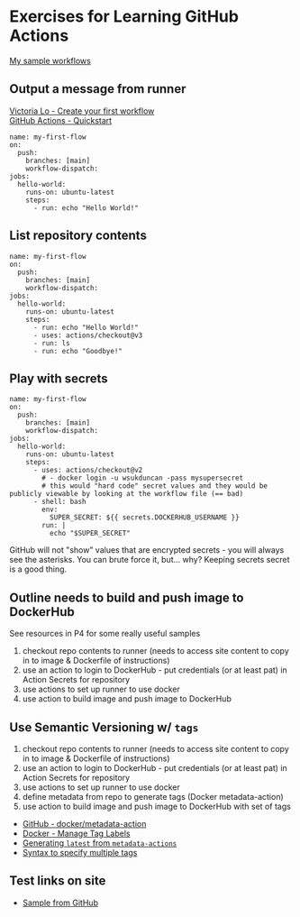 # Exercises for Learning GitHub Actions

[My sample workflows](https://github.com/pattonsgirl/CEG3120/tree/main/Projects/Project4/sample-workflows)

## Output a message from runner

[Victoria Lo - Create your first workflow](https://lo-victoria.com/github-actions-101-creating-your-first-workflow)  
[GitHub Actions - Quickstart](https://docs.github.com/en/actions/quickstart)

```
name: my-first-flow
on:
  push:
    branches: [main]
    workflow-dispatch:
jobs:
  hello-world:
    runs-on: ubuntu-latest
    steps:
      - run: echo "Hello World!"
```

## List repository contents

```
name: my-first-flow
on:
  push:
    branches: [main]
    workflow-dispatch:
jobs:
  hello-world:
    runs-on: ubuntu-latest
    steps:
      - run: echo "Hello World!"
      - uses: actions/checkout@v3
      - run: ls
      - run: echo "Goodbye!"
```

## Play with secrets

```
name: my-first-flow
on:
  push:
    branches: [main]
    workflow-dispatch:
jobs:
  hello-world:
    runs-on: ubuntu-latest
    steps:
      - uses: actions/checkout@v2
        # - docker login -u wsukduncan -pass mysupersecret
        # this would "hard code" secret values and they would be publicly viewable by looking at the workflow file (== bad)
      - shell: bash
        env:
          SUPER_SECRET: ${{ secrets.DOCKERHUB_USERNAME }}
        run: |
          echo "$SUPER_SECRET"
```

GitHub will not "show" values that are encrypted secrets - you will always see the asterisks.  You can brute force it, but... why?  Keeping secrets secret is a good thing.

## Outline needs to build and push image to DockerHub

See resources in P4 for some really useful samples

1. checkout repo contents to runner (needs to access site content to copy in to image & Dockerfile of instructions)
2. use an action to login to DockerHub - put credentials (or at least pat) in Action Secrets for repository
3. use actions to set up runner to use docker
4. use action to build image and push image to DockerHub

## Use Semantic Versioning w/ `tags`

1. checkout repo contents to runner (needs to access site content to copy in to image & Dockerfile of instructions)
2. use an action to login to DockerHub - put credentials (or at least pat) in Action Secrets for repository
3. use actions to set up runner to use docker
4. define metadata from repo to generate tags (Docker metadata-action)
5. use action to build image and push image to DockerHub with set of tags

- [GitHub - docker/metadata-action](https://github.com/docker/metadata-action)
- [Docker - Manage Tag Labels](https://docs.docker.com/build/ci/github-actions/manage-tags-labels/)
- [Generating `latest` from `metadata-actions`](https://github.com/docker/metadata-action#latest-tag)
- [Syntax to specify multiple tags](https://stackoverflow.com/questions/70868900/github-actions-specify-multiple-tags-with-docker-build-push-actionv2)

## Test links on site 

- [Sample from GitHub](https://docs.github.com/en/actions/examples/using-scripts-to-test-your-code-on-a-runner)
